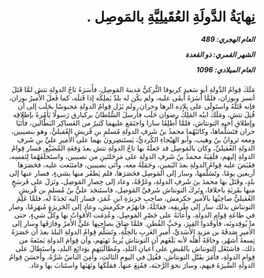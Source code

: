 <h1 dir="rtl">نِهايَةُ الدَّولَةِ العُقَيلِيَّةِ بالمَوصِل .</h1>

<h5 dir="rtl">العام الهجري:  489

الشهر القمري: ذو القعدة

العام الميلادي: 1096</h5>

<p dir="rtl">مَلَكَ قِوامُ الدَّولةِ أبو سَعيدٍ كربوقا التُّركيُّ مَدينةَ المَوصِل، فأَسَرَهُ تاجُ الدولةِ تتش لمَّا قَتَلَ أتسز وبوزان، فلمَّا أَسَرَهُ أَبقَى عليه، ولم يكُن له بلدٌ يَملِكُه إذا قَتلَه، كما فَعلَ الأُميرُ بوزان، فإنه قَتَلَهُ واستَولَى على بِلادِه الرها وحران. ولم يَزَل قِوامُ الدولةِ مَحبوسًا بحَلَب إلى أن قُتِلَ تتش، ومَلَكَ ابنُه المَلِكُ رضوان حَلَب فأَرسلَ السُّلطانُ بركيارق رَسولًا يَأمُرهُ بإطلاقِه وإطلاقِ أَخيهِ التونتاش، فلمَّا أُطلِقَا سارا واجتَمَع عليهما كَثيرٌ من العَساكِر البَطَّالين، فأَتَيَا حران فتَسَلَّماها، وكاتَبَهُما محمدُ بنُ شَرفِ الدولةِ مُسلمِ بنِ قُريشٍ العُقيليُّ، وهو بنصيبين، ومعه ثروانُ بنُ وهيب، وأبو الهَيْجاءِ الكُرديُّ، يَستَنصِرونَ بهما على الأَميرِ عليِّ بنِ شَرفِ الدولةِ العُقيليِّ، وكان بالمَوصِل قد جَعلَهُ بها تاجُ الدولةِ تتش بعدَ وَقعَةِ المُضَيَّع, فسار قِوامُ الدولةِ إليهم، فلَقِيَهُ محمدُ بنُ شَرفِ الدولةِ على مَرحَلتَينِ من نصيبين، واستَحلَفَهُما لِنَفسِه، فقَبَضَ عليه قِوامُ الدولةِ بعدَ اليَمينِ، وحَمَلَهُ معه، وأَتَى نصيبين، فامتَنَعت عليه، فحَصَرَها أربعين يومًا، وتَسَلَّمها، وسار إلى المَوصِل فحَصَرَها، فلم يَظفَر منها بشيءٍ، فسار عنها إلى بلدٍ، وقَتَلَ بها محمدَ بنَ شَرفِ الدولةِ، وغَرَّقَهُ، وعاد إلى حِصارِ المَوصِل، ونَزلَ على فَرسَخٍ منها بقَريَةِ باحلافا، وتَركَ التونتاش شَرقيَّ المَوصِل، فاستَنجَد عليُّ بنُ مُسلمِ بن قُريشٍ العُقيليُّ صاحِبُها بالأَميرِ جكرمش، صاحِبِ جَزيرَةِ ابنِ عُمَرَ، فسار إليه نَجدَةً له، فلمَّا عَلِمَ التونتاش بذلك سار إلى طَريقِه، فقاتَلَهُ، فانهَزَم جكرمش، وعاد إلى الجَزيرَةِ مُنهَزِمًا، وصار في طاعَةِ قِوامِ الدولةِ، وأَعانَهُ على حَصْرِ المَوصِل، وعُدِمَت الأَقواتُ بها وكلُّ شيءٍ، حتى ما يُوقِدونَه، فأَوقَدوا القِيرَ، وحَبَّ القُطنِ. فلمَّا ضاقَ بصاحِبِها عليٍّ الأَمرُ وفارَقَها وسار إلى الأَميرِ صَدقَةَ بن مزيد الأَسَديِّ، أَميرِ العَربِ بالحِلَّةِ، وتَسَلَّم قِوامُ الدولةِ البلدَ بعدَ أن حَصَرَهُ تِسعةَ أَشهُر، وخافَهُ أَهلُه لأنه بَلَغَهم أن التونتاش يُريدُ نَهبَهم، وأن قِوامَ الدولةِ يَمنَعهُ من ذلك، فاشتَغَل التونتاش بالقَبضِ على أَعيانِ البَلدِ، ومُطالَبَتِهم بوَدائِع البلدِ، واستَطالَ على قِوامِ الدولةِ، فأَمَرَ بقَتْلِ التونتاش، فقُتِلَ في اليومِ الثالثِ، وأَمِنَ الناسُ شَرَّهُ، وأَحسَنَ قِوامُ الدولةِ السِّيرَةَ فيهم، وسارَ نحوَ الرَّحبَة، فمُنِعَ عنها، فمَلَكَها ونَهَبَها واستَنابَ بها وعاد.</p></br>
